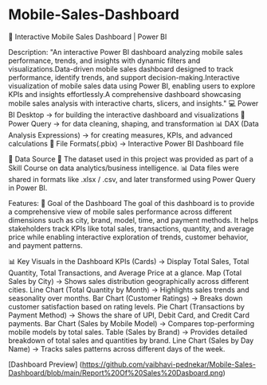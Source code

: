 # Mobile-Sales-Dashboard
📱 Interactive Mobile Sales Dashboard | Power BI

Description:
"An interactive Power BI dashboard analyzing mobile sales performance, trends, and insights with dynamic filters and visualizations.Data-driven mobile sales dashboard designed to track performance, identify trends, and support decision-making.Interactive visualization of mobile sales data using Power BI, enabling users to explore KPIs and insights effortlessly.A comprehensive dashboard showcasing mobile sales analysis with interactive charts, slicers, and insights."
💻 Power BI Desktop → for building the interactive dashboard and visualizations
🔄 Power Query → for data cleaning, shaping, and transformation
📊 DAX (Data Analysis Expressions) → for creating measures, KPIs, and advanced calculations
📂 File Formats(.pbix) → Interactive Power BI Dashboard file

📂 Data Source
📑 The dataset used in this project was provided as part of a Skill Course on data analytics/business intelligence.
📊 Data files were shared in formats like .xlsx / .csv, and later transformed using Power Query in Power BI.

Features:
🎯 Goal of the Dashboard
The goal of this dashboard is to provide a comprehensive view of mobile sales performance across different dimensions such as city, brand, model, time, and payment methods. It helps stakeholders track KPIs like total sales, transactions, quantity, and average price while enabling interactive exploration of trends, customer behavior, and payment patterns.

📊 Key Visuals in the Dashboard
KPIs (Cards) → Display Total Sales, Total Quantity, Total Transactions, and Average Price at a glance.
Map (Total Sales by City) → Shows sales distribution geographically across different cities.
Line Chart (Total Quantity by Month) → Highlights sales trends and seasonality over months.
Bar Chart (Customer Ratings) → Breaks down customer satisfaction based on rating levels.
Pie Chart (Transactions by Payment Method) → Shows the share of UPI, Debit Card, and Credit Card payments.
Bar Chart (Sales by Mobile Model) → Compares top-performing mobile models by total sales.
Table (Sales by Brand) → Provides detailed breakdown of total sales and quantities by brand.
Line Chart (Sales by Day Name) → Tracks sales patterns across different days of the week.

[Dashboard Preview] (https://github.com/vaibhavi-pednekar/Mobile-Sales-Dashboard/blob/main/Report%20Of%20Sales%20Dasboard.png)
